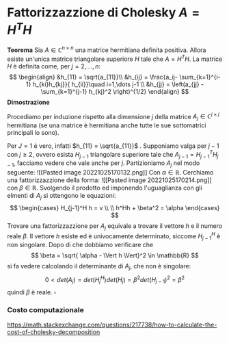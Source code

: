 # Fattorizzazzione di Cholesky $A = H^TH$

**Teorema** Sia $A \in \mathbb{C}^{n\times n}$ una matrice hermitiana definita positiva. Allora esiste un'unica matrice triangolare superiore $H$ tale che $A = H^TH$.
La matrice $H$ è definita come, per $j=2,\dots,n$:
$$
\begin{align}
&h_{11} = \sqrt{a_{11}}\\
&h_{ij} = \frac{a_ij- \sum_{k=1}^{i-1} h_{ki}h_{kj}}{ h_{ii}}\quad i=1,\dots j-1 \\
&h_{jj} = \left(a_{jj} - \sum_{k=1}^{j-1} h_{kj}^2  \right)^{1/2}
\end{align}
$$
**Dimostrazione**

Procediamo per induzione rispetto alla dimensione $j$ della matrice $A_j \in \mathbb{C}^{j\times j}$ hermitiana (se una matrice è hermitiana anche tutte le sue sottomatrici principali lo sono).

Per $J=1$ è vero, infatti $h_{11} = \sqrt{a_{11}}$ .
Supponiamo valga per $j-1$ con $j \geq 2$, ovvero esista $H_{j-1}$ triangolare superiore tale che $A_{j-1} = H_{j-1}^T H_{j-1}$, facciamo vedere che vale anche per $j$.
Partizioniamo $A_j$ nel modo seguente:
![[Pasted image 20221025170132.png]]
Con $\alpha \in \mathbb{R}$. 
Cerchiamo una fattorizzazzione della forma:
![[Pasted image 20221025170214.png]]
con $\beta \in \mathbb{R}$. Svolgendo il prodotto ed imponendo l'uguaglianza con gli elmenti di $A_j$ si ottengono le equazioni:
$$
\begin{cases} 
H_{j-1}^H h = v \\ \\
h^Hh + \beta^2 = \alpha
\end{cases}
$$
Trovare una fattorizzazzione per $A_j$ equivale a trovare il vettore $h$ e il numero reale $\beta$. Il vettore $h$ esiste ed è univocamente determinato, siccome $H_{j-1}^H$ è non singolare. Dopo di che dobbiamo verificare che 
$$
\beta = \sqrt{ \alpha - \Vert h \Vert}^2 \in \mathbb{R}
$$
si fa vedere calcolando il determinante di $A_j$, che non è singolare:
$$
0 < det(A_j) = det(H_j^H)det(H_j) = \beta^2 det(H_{j-1})^2 = \beta^2
$$
quindi $\beta$ è reale. $\square$


### Costo computazionale
https://math.stackexchange.com/questions/217738/how-to-calculate-the-cost-of-cholesky-decomposition



